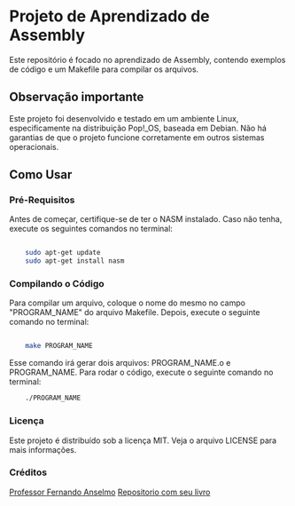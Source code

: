 # Projeto de Aprendizado de Assembly  #

Este repositório é focado no aprendizado de Assembly, contendo exemplos de código e um Makefile para compilar os arquivos.

## Observação importante ##
Este projeto foi desenvolvido e testado em um ambiente Linux, especificamente na distribuição Pop!_OS, baseada em Debian. Não há garantias de que o projeto funcione corretamente em outros sistemas operacionais.

## Como Usar ##

### Pré-Requisitos ###

Antes de começar, certifique-se de ter o NASM instalado. Caso não tenha, execute os seguintes comandos no terminal:

```bash

    sudo apt-get update
    sudo apt-get install nasm

```

### Compilando o Código ###

Para compilar um arquivo, coloque o nome do mesmo no campo "PROGRAM_NAME" do arquivo Makefile. Depois, execute o seguinte comando no terminal:

```bash

    make PROGRAM_NAME

```

Esse comando irá gerar dois arquivos: PROGRAM_NAME.o e PROGRAM_NAME. Para rodar o código, execute o seguinte comando no terminal:
```bash
    ./PROGRAM_NAME
```

### Licença ###

Este projeto é distribuído sob a licença MIT. Veja o arquivo LICENSE para mais informações.

### Créditos ###

[Professor Fernando Anselmo](https://www.youtube.com/@FernandoAnselmo)
[Repositorio com seu livro](https://github.com/fernandoans/publicacoes)
